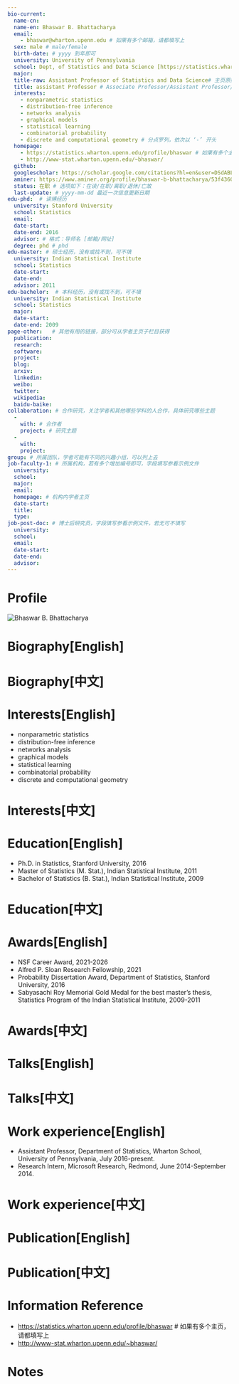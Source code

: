 ```yaml
---
bio-current:
  name-cn: 
  name-en: Bhaswar B. Bhattacharya
  email: 
    - bhaswar@wharton.upenn.edu # 如果有多个邮箱，请都填写上
  sex: male # male/female
  birth-date: # yyyy 到年即可
  university: University of Pennsylvania 
  school: Dept, of Statistics and Data Science [https://statistics.wharton.upenn.edu/] # 格式：学院名称[学院官网链接]
  major: 
  title-raw: Assistant Professor of Statistics and Data Science# 主页原始字符串
  title: assistant Professor # Associate Professor/Assistant Professor/Professor
  interests: 
    - nonparametric statistics
    - distribution-free inference
    - networks analysis
    - graphical models
    - statistical learning
    - combinatorial probability
    - discrete and computational geometry # 分点罗列，依次以 ‘-’ 开头
  homepage: 
    - https://statistics.wharton.upenn.edu/profile/bhaswar # 如果有多个主页，请都填写上
    - http://www-stat.wharton.upenn.edu/~bhaswar/
  github: 
  googlescholar: https://scholar.google.com/citations?hl=en&user=DSdABLMAAAAJ
  aminer: https://www.aminer.org/profile/bhaswar-b-bhattacharya/53f43602dabfaec22ba7e0de # 从这里查找 https://www.aminer.org/search/person
  status: 在职 # 选项如下：在读/在职/离职/退休/亡故
  last-update: # yyyy-mm-dd 最近一次信息更新日期
edu-phd:  # 读博经历
  university: Stanford University
  school: Statistics
  email: 
  date-start: 
  date-end: 2016
  advisor: # 格式：导师名 [邮箱/网址]
  degree: phd # phd
edu-master: # 硕士经历，没有或找不到，可不填
  university: Indian Statistical Institute
  school: Statistics
  date-start: 
  date-end: 
  advisor: 2011
edu-bachelor:  # 本科经历，没有或找不到，可不填
  university: Indian Statistical Institute
  school: Statistics
  major: 
  date-start: 
  date-end: 2009
page-other:   # 其他有用的链接，部分可从学者主页子栏目获得
  publication: 
  research: 
  software: 
  project: 
  blog: 
  arxiv: 
  linkedin: 
  weibo:
  twitter:
  wikipedia:
  baidu-baike:
collaboration: # 合作研究，关注学者和其他哪些学科的人合作，具体研究哪些主题
  - 
    with: # 合作者
    project: # 研究主题
  - 
    with: 
    project: 
group: # 所属团队，学者可能有不同的兴趣小组，可以列上去
job-faculty-1: # 所属机构，若有多个增加编号即可，字段填写参看示例文件
  university: 
  school: 
  major: 
  email: 
  homepage: # 机构内学者主页
  date-start: 
  title: 
  type: 
job-post-doc: # 博士后研究员，字段填写参看示例文件，若无可不填写
  university: 
  school: 
  email: 
  date-start: 
  date-end: 
  advisor: 
---
```


# Profile

![Bhaswar B. Bhattacharya](https://faculty.wharton.upenn.edu/wp-content/uploads/2016/09/Bhaswar_Homepage_Cropped.jpg)

# Biography[English]

# Biography[中文]

# Interests[English]
  - nonparametric statistics
  - distribution-free inference
  - networks analysis
  - graphical models
  - statistical learning
  - combinatorial probability
  - discrete and computational geometry
# Interests[中文]

# Education[English]
  - Ph.D. in Statistics, Stanford University, 2016
  - Master of Statistics (M. Stat.), Indian Statistical Institute, 2011
  - Bachelor of Statistics (B. Stat.), Indian Statistical Institute, 2009
# Education[中文]

# Awards[English]
  - NSF Career Award, 2021-2026
  - Alfred P. Sloan Research Fellowship, 2021
  - Probability Dissertation Award, Department of Statistics, Stanford University, 2016
  - Sabyasachi Roy Memorial Gold Medal for the best master’s thesis, Statistics Program of the Indian Statistical Institute, 2009-2011
# Awards[中文]

# Talks[English]

# Talks[中文]

# Work experience[English]
  - Assistant Professor, Department of Statistics, Wharton School, University of Pennsylvania, July 2016-present.
  - Research Intern, Microsoft Research, Redmond, June 2014-September 2014.

# Work experience[中文]

# Publication[English]

# Publication[中文]

# Information Reference
  - https://statistics.wharton.upenn.edu/profile/bhaswar # 如果有多个主页，请都填写上
  - http://www-stat.wharton.upenn.edu/~bhaswar/
# Notes